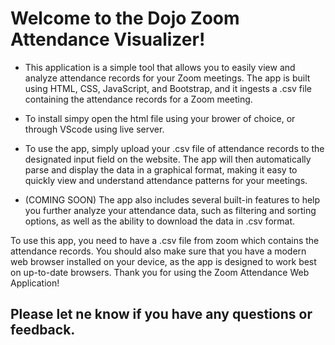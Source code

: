 # Welcome to the Dojo Zoom Attendance Visualizer!

- This application is a simple tool that allows you to easily view and analyze attendance records for your Zoom meetings. The app is built using HTML, CSS, JavaScript, and Bootstrap, and it ingests a .csv file containing the attendance records for a Zoom meeting.

- To install simpy open the html file using your brower of choice, or through VScode using live server.

- To use the app, simply upload your .csv file of attendance records to the designated input field on the website. The app will then automatically parse and display the data in a graphical format, making it easy to quickly view and understand attendance patterns for your meetings.

- (COMING SOON) The app also includes several built-in features to help you further analyze your attendance data, such as filtering and sorting options, as well as the ability to download the data in .csv format.

To use this app, you need to have a .csv file from zoom which contains the attendance records.
You should also make sure that you have a modern web browser installed on your device, as the app is designed to work best on up-to-date browsers.
Thank you for using the Zoom Attendance Web Application!


## Please let ne know if you have any questions or feedback.